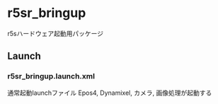 # r5sr_bringup

r5sハードウェア起動用パッケージ

## Launch

### r5sr_bringup.launch.xml
通常起動launchファイル Epos4, Dynamixel, カメラ, 画像処理が起動する
